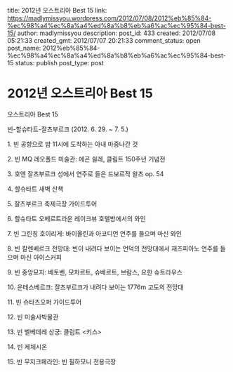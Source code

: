 title: 2012년 오스트리아 Best 15
link: https://madlymissyou.wordpress.com/2012/07/08/2012%eb%85%84-%ec%98%a4%ec%8a%a4%ed%8a%b8%eb%a6%ac%ec%95%84-best-15/
author: madlymissyou
description: 
post_id: 433
created: 2012/07/08 05:21:33
created_gmt: 2012/07/07 20:21:33
comment_status: open
post_name: 2012%eb%85%84-%ec%98%a4%ec%8a%a4%ed%8a%b8%eb%a6%ac%ec%95%84-best-15
status: publish
post_type: post

# 2012년 오스트리아 Best 15

오스트리아 Best 15

빈-할슈타트-잘츠부르크 (2012. 6. 29. ~ 7. 5.)

1\. 빈 공항으로 밤 11시에 도착하는 아내 마중나간 것

2\. 빈 MQ 레오폴드 미술관: 에곤 쉴레, 클림트 150주년 기념전

3\. 호엔 잘츠부르크 성에서 <Salzburger Festungskonzerte> 연주로 들은 드보르작 왈츠 op. 54

4\. 할슈타트 새벽 산책

5\. 잘츠부르크 축제극장 가이드투어

6\. 할슈타트 오베르트라운 레이크뷰 호텔방에서의 와인

7\. 빈 그린칭 호이리게: 바이올린과 아코디언 연주를 들으며 마신 와인

8\. 빈 칼렌베르크 전망대: 빈이 내려다 보이는 언덕의 전망대에서 재즈피아노 연주를 들으며 마신 아이스커피

9\. 빈 중앙묘지: 베토벤, 모차르트, 슈베르트, 브람스, 요한 슈트라우스

10\. 운테스베르크: 잘츠부르크가 내려다 보이는 1776m 고도의 전망대

11\. 빈 슈타츠오퍼 가이드투어

12\. 빈 미술사박물관

13\. 빈 벨베데레 상궁: 클림트 <키스>

14\. 빈 제체시온

15\. 빈 무지크페라인: 빈 필하모니 전용극장